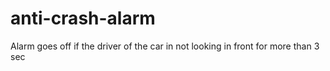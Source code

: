 # anti-crash-alarm
Alarm goes off if the driver of the car in not looking in front for more than 3 sec
